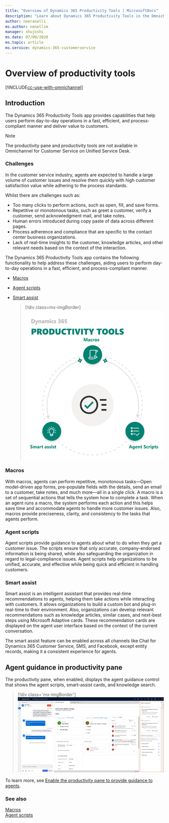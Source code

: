 ```yaml
---
title: "Overview of Dynamics 365 Productivity Tools | MicrosoftDocs"
description: "Learn about Dynamics 365 Productivity Tools in the Omnichannel Administration app."
author: neeranelli
ms.author: nenellim
manager: shujoshi
ms.date: 07/09/2020
ms.topic: article
ms.service: dynamics-365-customerservice
---
```


# Overview of productivity tools

[!INCLUDE[cc-use-with-omnichannel](../includes/cc-use-with-omnichannel.md)]

## Introduction

The Dynamics 365 Productivity Tools app provides capabilities that help users perform day-to-day operations in a fast, efficient, and process-compliant manner and deliver value to customers.

> [!NOTE]
>
> The productivity pane and productivity tools are not available in Omnichannel for Customer Service on Unified Service Desk.

### Challenges

In the customer service industry, agents are expected to handle a large volume of customer issues and resolve them quickly with high customer satisfaction value while adhering to the process standards.

Whilst there are challenges such as:

- Too many clicks to perform actions, such as open, fill, and save forms.
- Repetitive or monotonous tasks, such as greet a customer, verify a customer, send acknowledgment mail, and take notes.
- Human errors introduced during copy paste of data across different pages.
- Process adherence and compliance that are specific to the contact center business organizations.
- Lack of real-time insights to the customer, knowledge articles, and other relevant needs based on the context of the interaction.

The Dynamics 365 Productivity Tools app contains the following functionality to help address these challenges, aiding users to perform day-to-day operations in a fast, efficient, and process-compliant manner.

- [Macros](#macros)
- [Agent scripts](#agent-scripts)
- [Smart assist](#smart-assist)

    > [!div class=mx-imgBorder] 
    > ![Productivity Tools](media/productivity-tools.png "Productivity Tools")

### Macros

With macros, agents can perform repetitive, monotonous tasks—Open model-driven app forms, pre-populate fields with the details, send an email to a customer, take notes, and much more—all in a single click. A macro is a set of sequential actions that tells the system how to complete a task. When an agent runs a macro, the system performs each action and this helps save time and accommodate agents to handle more customer issues. Also, macros provide preciseness, clarity, and consistency to the tasks that agents perform.

### Agent scripts

Agent scripts provide guidance to agents about what to do when they get a customer issue. The scripts ensure that only accurate, company-endorsed information is being shared, while also safeguarding the organization in regard to legal-compliance issues. Agent scripts help organizations to be unified, accurate, and effective while being quick and  efficient in handling customers.

### Smart assist

Smart assist is an intelligent assistant that provides real-time recommendations to agents, helping them take actions while interacting with customers. It allows organizations to build a custom bot and plug-in real-time to their environment. Also, organizations can develop relevant recommendations such as knowledge articles, similar cases, and next-best steps using Microsoft Adaptive cards. These recommendation cards are displayed on the agent user interface based on the context of the current conversation.

The smart assist feature can be enabled across all channels like Chat for Dynamics 365 Customer Service, SMS, and Facebook, except entity records, making it a consistent experience for agents.

## Agent guidance in productivity pane

The productivity pane, when enabled, displays the agent guidance control that shows the agent scripts, smart-assist cards, and knowledge search.

> [!div class='mx-imgBorder']
> ![Productivity pane](media/productivity-pane-expanded.PNG "Productivity pane in expanded mode")

To learn more, see [Enable the productivity pane to provide guidance to agents](productivity-pane.md).

### See also

[Macros](macros.md)  
[Agent scripts](agent-scripts.md)  